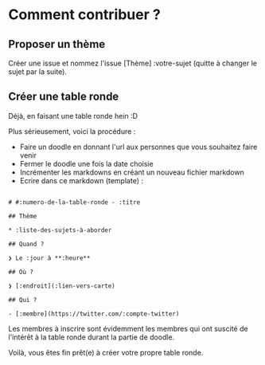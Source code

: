 # Comment contribuer ?

## Proposer un thème

Créer une issue et nommez l'issue [Thème] :votre-sujet (quitte à changer le sujet par la suite).

## Créer une table ronde

Déjà, en faisant une table ronde hein :D

Plus sérieusement, voici la procédure :

- Faire un doodle en donnant l'url aux personnes que vous souhaitez faire venir
- Fermer le doodle une fois la date choisie
- Incrémenter les markdowns en créant un nouveau fichier markdown
- Ecrire dans ce markdown (template) :

```

# #:numero-de-la-table-ronde - :titre

## Thème

* :liste-des-sujets-à-aborder

## Quand ?

❯ Le :jour à **:heure**

## Où ?

❯ [:endroit](:lien-vers-carte)

## Qui ?

- [:membre](https://twitter.com/:compte-twitter)

```

Les membres à inscrire sont évidemment les membres qui ont suscité de l'intérêt à la table ronde durant la partie de doodle.

Voilà, vous êtes fin prêt(e) à créer votre propre table ronde.
